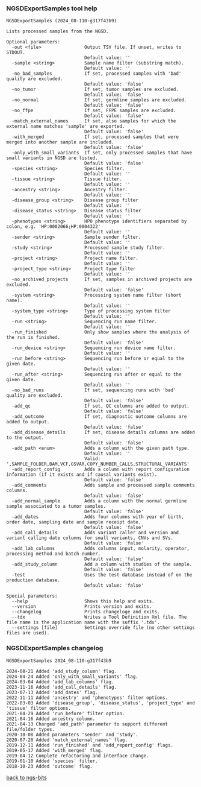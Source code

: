 ### NGSDExportSamples tool help
	NGSDExportSamples (2024_08-110-g317f43b9)
	
	Lists processed samples from the NGSD.
	
	Optional parameters:
	  -out <file>                Output TSV file. If unset, writes to STDOUT.
	                             Default value: ''
	  -sample <string>           Sample name filter (substring match).
	                             Default value: ''
	  -no_bad_samples            If set, processed samples with 'bad' quality are excluded.
	                             Default value: 'false'
	  -no_tumor                  If set, tumor samples are excluded.
	                             Default value: 'false'
	  -no_normal                 If set, germline samples are excluded.
	                             Default value: 'false'
	  -no_ffpe                   If set, FFPE samples are excluded.
	                             Default value: 'false'
	  -match_external_names      If set, also samples for which the external name matches 'sample' are exported.
	                             Default value: 'false'
	  -with_merged               If set, processed samples that were merged into another sample are included.
	                             Default value: 'false'
	  -only_with_small_variants  If set, only processed samples that have small variants in NGSD are listed.
	                             Default value: 'false'
	  -species <string>          Species filter.
	                             Default value: ''
	  -tissue <string>           Tissue filter.
	                             Default value: ''
	  -ancestry <string>         Ancestry filter.
	                             Default value: ''
	  -disease_group <string>    Disease group filter
	                             Default value: ''
	  -disease_status <string>   Disease status filter
	                             Default value: ''
	  -phenotypes <string>       HPO phenotype identifiers separated by colon, e.g. 'HP:0002066;HP:0004322'
	                             Default value: ''
	  -sender <string>           Sample sender filter.
	                             Default value: ''
	  -study <string>            Processed sample study filter.
	                             Default value: ''
	  -project <string>          Project name filter.
	                             Default value: ''
	  -project_type <string>     Project type filter
	                             Default value: ''
	  -no_archived_projects      If set, samples in archived projects are excluded.
	                             Default value: 'false'
	  -system <string>           Processing system name filter (short name).
	                             Default value: ''
	  -system_type <string>      Type of processing system filter
	                             Default value: ''
	  -run <string>              Sequencing run name filter.
	                             Default value: ''
	  -run_finished              Only show samples where the analysis of the run is finished.
	                             Default value: 'false'
	  -run_device <string>       Sequencing run device name filter.
	                             Default value: ''
	  -run_before <string>       Sequencing run before or equal to the given date.
	                             Default value: ''
	  -run_after <string>        Sequencing run after or equal to the given date.
	                             Default value: ''
	  -no_bad_runs               If set, sequencing runs with 'bad' quality are excluded.
	                             Default value: 'false'
	  -add_qc                    If set, QC columns are added to output.
	                             Default value: 'false'
	  -add_outcome               If set, diagnostic outcome columns are added to output.
	                             Default value: 'false'
	  -add_disease_details       If set, disease details columns are added to the output.
	                             Default value: 'false'
	  -add_path <enum>           Adds a column with the given path type.
	                             Default value: ''
	                             Valid: ',SAMPLE_FOLDER,BAM,VCF,GSVAR,COPY_NUMBER_CALLS,STRUCTURAL_VARIANTS'
	  -add_report_config         Adds a column with report configuration information (if it exists and if causal variants exist).
	                             Default value: 'false'
	  -add_comments              Adds sample and processed sample comments columns.
	                             Default value: 'false'
	  -add_normal_sample         Adds a column with the normal germline sample associated to a tumor samples.
	                             Default value: 'false'
	  -add_dates                 Adds four columns with year of birth, order date, sampling date and sample receipt date.
	                             Default value: 'false'
	  -add_call_details          Adds variant caller and version and variant calling date columns for small variants, CNVs and SVs.
	                             Default value: 'false'
	  -add_lab_columns           Adds columns input, molarity, operator, processing method and batch number.
	                             Default value: 'false'
	  -add_study_column          Add a column with studies of the sample.
	                             Default value: 'false'
	  -test                      Uses the test database instead of on the production database.
	                             Default value: 'false'
	
	Special parameters:
	  --help                     Shows this help and exits.
	  --version                  Prints version and exits.
	  --changelog                Prints changeloge and exits.
	  --tdx                      Writes a Tool Definition Xml file. The file name is the application name with the suffix '.tdx'.
	  --settings [file]          Settings override file (no other settings files are used).
	
### NGSDExportSamples changelog
	NGSDExportSamples 2024_08-110-g317f43b9
	
	2024-08-21 Added 'add_study_column' flag.
	2024-04-24 Added 'only_with_small_variants' flag.
	2024-03-04 Added 'add_lab_columns' flag.
	2023-11-16 Added 'add_call_details' flag.
	2023-07-13 Added 'add_dates' flag.
	2022-11-11 Added 'ancestry' and 'phenotypes' filter options.
	2022-03-03 Added 'disease_group', 'disease_status', 'project_type' and 'tissue' filter options.
	2021-04-29 Added 'run_before' filter option.
	2021-04-16 Added ancestry column.
	2021-04-13 Changed 'add_path' parameter to support different file/folder types.
	2020-10-08 Added parameters 'sender' and 'study'.
	2020-07-20 Added 'match_external_names' flag.
	2019-12-11 Added 'run_finished' and 'add_report_config' flags.
	2019-05-17 Added 'with_merged' flag.
	2019-04-12 Complete refactoring and interface change.
	2019-01-10 Added 'species' filter.
	2018-10-23 Added 'outcome' flag.
[back to ngs-bits](https://github.com/imgag/ngs-bits)